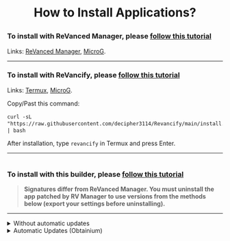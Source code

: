 # <p align="center">How to Install Applications?

### To install with ReVanced Manager, please [follow this tutorial](https://mega.nz/file/3SAjiIxQ#0dWhhwk5TIEMRz4jct2ztZA1w-bbotf8tEBEzxd1C1Y)

Links: [ReVanced Manager](https://github.com/inotia00/revanced-manager/releases/latest), [MicroG](https://github.com/WSTxda/MicroG-RE/releases/latest).

---

### To install with ReVancify, please [follow this tutorial](https://mega.nz/file/vaoTALpD#6ZMQ6DpYWIbXPu6u_s0X5MghSS_J26duI574NCNa8ME)

Links: [Termux](https://github.com/termux/termux-app/releases/latest), [MicroG](https://github.com/WSTxda/MicroG-RE/releases/latest).

Copy/Past this command:
```console
curl -sL "https://raw.githubusercontent.com/decipher3114/Revancify/main/install.sh" | bash
```
After installation, type `revancify` in Termux and press Enter.

---

#
### To install with this builder, please [follow this tutorial](https://github.com/Kevinr99089/Extended.Builder/blob/main/install.md#for-installing-with-this-builder-please-follow-this-tutorial)

> **Signatures differ from ReVanced Manager. You must uninstall the app patched by RV Manager to use versions from the methods below (export your settings before uninstalling).**

---

<details>
  <summary>Without automatic updates</summary>

Visit the [Releases](https://github.com/kevinr99089/Extended.Builder) page, scroll down, and click on the desired app (e.g., YT-Extended), then on [MicroG-RE](https://github.com/WSTxda/MicroG-RE/releases/latest) (necessary for these mods):

<img src=".github/Installation/03.png">

and click on MicroG_RE_x.x.apk:

<img src=".github/Installation/04.png">

---

<details>
      <summary>
Disabling Play Protect is required, *only if* the app refuses to install.</summary>

Go to the Play Store, click your profile picture in the top-right corner, then "Manage apps and device":

<img src=".github/Installation/05.png">

then click on "No harmful apps found":

<img src=".github/Installation/06.png">

Click the settings icon at the top-right of the screen:

<img src=".github/Installation/07.png">

and disable "Scan apps with Play Protect":

<img src=".github/Installation/08.png">

Remember to re-enable it after installing apps.

</details>

<details>
      <summary>
If you've never installed an app from the web</summary>

First, install MicroG_RE_X.X.apk from the notification bar, then yt-extended-vxx.xx.xx-all.apk:

<img src=".github/Installation/09.png">

Click the app you just downloaded in the notification bar. If you've never installed apps from the web, you'll need to enable "Unknown Sources" in settings:

<img src=".github/Installation/10.png">

and grant the required permission: 

<img src=".github/Installation/11.png">

then proceed to install the app:

<img src=".github/Installation/12.png">

Once MicroG services are installed, click OK, then open YT-Extended (from the notification bar) and click "Install":

<img src=".github/Installation/13.png">
</details>

---

After installing these apps, go to your home screen (or Settings > Apps), then open MicroG settings:

<img src=".github/Installation/14.png">

Go to Permissions:

<img src=".github/Installation/15.png">

and enable everything:

<img src=".github/Installation/16.png">

Go back to the previous menu, then go to Battery:

<img src=".github/Installation/31.png">

and set the app to "Unrestricted":

<img src=".github/Installation/17.png">

You're all set! Now, open YT, go to the library, and click "+" to log into your Google account.

</details>
<details>
    <summary>Automatic Updates (Obtainium)</summary>

> This installation method was inspired by peternmuller, [support his work](https://github.com/kevinr99089/Extended.Builder/?tab=readme-ov-file#-thanks-to-).

#

If you'd like to use Obtainium to easily manage apps and updates, you can download it here:

[<img src=".github/Installation/32.png" width="200">](https://github.com/ImranR98/Obtainium/releases/latest/download/app-release.apk)

<details>
      <summary>
Disabling Play Protect is required, *only if* the app refuses to install.</summary>

Go to the Play Store, click your profile picture in the top-right corner, then "Manage apps and device":

<img src=".github/Installation/05.png">

then click on "No harmful apps found":

<img src=".github/Installation/06.png">

Click the settings icon at the top-right of the screen:

<img src=".github/Installation/07.png">

and disable "Scan apps with Play Protect":

<img src=".github/Installation/08.png">

Remember to re-enable it after installing apps.

</details>

<details>
      <summary>
If you've never installed an app from the web</summary>
Click the app you just downloaded in the notification bar. If you've never installed apps from the web, you'll need to enable "Unknown Sources" in settings:

<img src=".github/Installation/10.png">

and grant the required permission: 

<img src=".github/Installation/11.png">

then proceed to install the app:

<img src=".github/Installation/21.png">
</details>

---
<details>
    <summary>Pre-configured</summary>

Once installed, select the application for which you wish to add a pre-configuration. RVX is highly recommended. (MicroG is required to use RVX, RVX Latest, and/or RVX Music.)

[<img src=".github/Installation/33.png" width="200">](https://apps.obtainium.imranr.dev/redirect?r=obtainium://app/%7B%22id%22%3A%22app.rvx.android.youtube%22%2C%22url%22%3A%22https%3A%2F%2Fgithub.com%2Fkevinr99089%2FExtended.Builder%22%2C%22author%22%3A%22kevinr99089%22%2C%22name%22%3A%22YouTube%22%2C%22preferredApkIndex%22%3A0%2C%22additionalSettings%22%3A%22%7B%5C%22includePrereleases%5C%22%3Afalse%2C%5C%22fallbackToOlderReleases%5C%22%3Atrue%2C%5C%22filterReleaseTitlesByRegEx%5C%22%3A%5C%22%5C%22%2C%5C%22filterReleaseNotesByRegEx%5C%22%3A%5C%22%5C%22%2C%5C%22verifyLatestTag%5C%22%3Atrue%2C%5C%22dontSortReleasesList%5C%22%3Afalse%2C%5C%22useLatestAssetDateAsReleaseDate%5C%22%3Afalse%2C%5C%22releaseTitleAsVersion%5C%22%3Afalse%2C%5C%22trackOnly%5C%22%3Afalse%2C%5C%22versionExtractionRegEx%5C%22%3A%5C%22%5C%22%2C%5C%22matchGroupToUse%5C%22%3A%5C%22%5C%22%2C%5C%22versionDetection%5C%22%3Afalse%2C%5C%22releaseDateAsVersion%5C%22%3Afalse%2C%5C%22useVersionCodeAsOSVersion%5C%22%3Afalse%2C%5C%22apkFilterRegEx%5C%22%3A%5C%22yt-extended%5C%22%2C%5C%22invertAPKFilter%5C%22%3Afalse%2C%5C%22autoApkFilterByArch%5C%22%3Afalse%2C%5C%22appName%5C%22%3A%5C%22RVX%5C%22%2C%5C%22shizukuPretendToBeGooglePlay%5C%22%3Afalse%2C%5C%22allowInsecure%5C%22%3Afalse%2C%5C%22exemptFromBackgroundUpdates%5C%22%3Afalse%2C%5C%22skipUpdateNotifications%5C%22%3Afalse%2C%5C%22about%5C%22%3A%5C%22%5C%22%7D%22%2C%22overrideSource%22%3Anull%7D)
[<img src=".github/Installation/36.png" width="0">](https://apps.obtainium.imranr.dev/redirect?r=obtainium://app/%7B%22id%22%3A%22app.rvx.android.youtube%22%2C%22url%22%3A%22https%3A%2F%2Fgithub.com%2Fkevinr99089%2FExtended.Builder%22%2C%22author%22%3A%22kevinr99089%22%2C%22name%22%3A%22YouTube%22%2C%22preferredApkIndex%22%3A0%2C%22additionalSettings%22%3A%22%7B%5C%22includePrereleases%5C%22%3Afalse%2C%5C%22fallbackToOlderReleases%5C%22%3Atrue%2C%5C%22filterReleaseTitlesByRegEx%5C%22%3A%5C%22%5C%22%2C%5C%22filterReleaseNotesByRegEx%5C%22%3A%5C%22%5C%22%2C%5C%22verifyLatestTag%5C%22%3Atrue%2C%5C%22dontSortReleasesList%5C%22%3Afalse%2C%5C%22useLatestAssetDateAsReleaseDate%5C%22%3Afalse%2C%5C%22releaseTitleAsVersion%5C%22%3Afalse%2C%5C%22trackOnly%5C%22%3Afalse%2C%5C%22versionExtractionRegEx%5C%22%3A%5C%22%5C%22%2C%5C%22matchGroupToUse%5C%22%3A%5C%22%5C%22%2C%5C%22versionDetection%5C%22%3Afalse%2C%5C%22releaseDateAsVersion%5C%22%3Afalse%2C%5C%22useVersionCodeAsOSVersion%5C%22%3Afalse%2C%5C%22apkFilterRegEx%5C%22%3A%5C%22yt_latest_support%5C%22%2C%5C%22invertAPKFilter%5C%22%3Afalse%2C%5C%22autoApkFilterByArch%5C%22%3Afalse%2C%5C%22appName%5C%22%3A%5C%22RVX%5C%22%2C%5C%22shizukuPretendToBeGooglePlay%5C%22%3Afalse%2C%5C%22allowInsecure%5C%22%3Afalse%2C%5C%22exemptFromBackgroundUpdates%5C%22%3Afalse%2C%5C%22skipUpdateNotifications%5C%22%3Afalse%2C%5C%22about%5C%22%3A%5C%22%5C%22%7D%22%2C%22overrideSource%22%3Anull%7D)

[<img src=".github/Installation/34.png" width="200">](https://apps.obtainium.imranr.dev/redirect?r=obtainium://app/%7B%22id%22%3A%22app.rvx.android.apps.youtube.music%22%2C%22url%22%3A%22https%3A%2F%2Fgithub.com%2FKevinr99089%2FExtended.Builder%22%2C%22author%22%3A%22Kevinr99089%22%2C%22name%22%3A%22YouTube%C2%A0Music%22%2C%22preferredApkIndex%22%3A0%2C%22additionalSettings%22%3A%22%7B%5C%22includePrereleases%5C%22%3Afalse%2C%5C%22fallbackToOlderReleases%5C%22%3Atrue%2C%5C%22filterReleaseTitlesByRegEx%5C%22%3A%5C%22%5C%22%2C%5C%22filterReleaseNotesByRegEx%5C%22%3A%5C%22%5C%22%2C%5C%22verifyLatestTag%5C%22%3Atrue%2C%5C%22dontSortReleasesList%5C%22%3Afalse%2C%5C%22useLatestAssetDateAsReleaseDate%5C%22%3Afalse%2C%5C%22releaseTitleAsVersion%5C%22%3Afalse%2C%5C%22trackOnly%5C%22%3Afalse%2C%5C%22versionExtractionRegEx%5C%22%3A%5C%22%5C%22%2C%5C%22matchGroupToUse%5C%22%3A%5C%22%5C%22%2C%5C%22versionDetection%5C%22%3Afalse%2C%5C%22releaseDateAsVersion%5C%22%3Afalse%2C%5C%22useVersionCodeAsOSVersion%5C%22%3Afalse%2C%5C%22apkFilterRegEx%5C%22%3A%5C%22music-extended%5C%22%2C%5C%22invertAPKFilter%5C%22%3Afalse%2C%5C%22autoApkFilterByArch%5C%22%3Atrue%2C%5C%22appName%5C%22%3A%5C%22RVX%20Music%5C%22%2C%5C%22shizukuPretendToBeGooglePlay%5C%22%3Afalse%2C%5C%22allowInsecure%5C%22%3Afalse%2C%5C%22exemptFromBackgroundUpdates%5C%22%3Afalse%2C%5C%22skipUpdateNotifications%5C%22%3Afalse%2C%5C%22about%5C%22%3A%5C%22%5C%22%7D%22%2C%22overrideSource%22%3Anull%7D) [<img src=".github/Installation/35.png" width="200">](https://apps.obtainium.imranr.dev/redirect?r=obtainium://app/%7B%22id%22%3A%22app.revanced.android.gms%22%2C%22url%22%3A%22https%3A%2F%2Fgithub.com%2FWSTxda%2FMicroG-RE%22%2C%22author%22%3A%22WSTxda%22%2C%22name%22%3A%22MicroG%22%2C%22preferredApkIndex%22%3A0%2C%22additionalSettings%22%3A%22%7B%5C%22includePrereleases%5C%22%3Afalse%2C%5C%22fallbackToOlderReleases%5C%22%3Atrue%2C%5C%22filterReleaseTitlesByRegEx%5C%22%3A%5C%22%5C%22%2C%5C%22filterReleaseNotesByRegEx%5C%22%3A%5C%22%5C%22%2C%5C%22verifyLatestTag%5C%22%3Atrue%2C%5C%22dontSortReleasesList%5C%22%3Afalse%2C%5C%22useLatestAssetDateAsReleaseDate%5C%22%3Afalse%2C%5C%22releaseTitleAsVersion%5C%22%3Afalse%2C%5C%22trackOnly%5C%22%3Afalse%2C%5C%22versionExtractionRegEx%5C%22%3A%5C%22%5C%22%2C%5C%22matchGroupToUse%5C%22%3A%5C%22%5C%22%2C%5C%22versionDetection%5C%22%3Afalse%2C%5C%22releaseDateAsVersion%5C%22%3Afalse%2C%5C%22useVersionCodeAsOSVersion%5C%22%3Afalse%2C%5C%22apkFilterRegEx%5C%22%3A%5C%22MicroG_RE%5C%22%2C%5C%22invertAPKFilter%5C%22%3Afalse%2C%5C%22autoApkFilterByArch%5C%22%3Atrue%2C%5C%22appName%5C%22%3A%5C%22MicroG-RE%20(GMSCore)%5C%22%2C%5C%22shizukuPretendToBeGooglePlay%5C%22%3Afalse%2C%5C%22allowInsecure%5C%22%3Afalse%2C%5C%22exemptFromBackgroundUpdates%5C%22%3Afalse%2C%5C%22skipUpdateNotifications%5C%22%3Afalse%2C%5C%22about%5C%22%3A%5C%22%5C%22%7D%22%2C%22overrideSource%22%3Anull%7D)

Perfect, these applications are ready to install. Just click on the download icon and install these applications:
<img src=".github/Installation/29.png">

After installing these apps, go to your home screen (or Settings > Apps), then open MicroG settings:

<img src=".github/Installation/14.png">

Go to Permissions:

<img src=".github/Installation/15.png">

and enable everything :

<img src=".github/Installation/16.png">

Go back to the previous menu, then go to Battery: 

<img src=".github/Installation/31.png">

and set the app to "Unrestricted":

<img src=".github/Installation/17.png">

You're all set! Now, open YT, go to the library, and click "+" to log into your Google account.

---
</details>

<details>
   <summary>Manual configuration</summary>
Once installed, open Obtainium. The application may look complicated, but it's not.  
Click on **Add App**, and paste this link into **App Source URL**:

  ```console
https://www.github.com/Kevinr99089/Extended.Builder
```

<img src=".github/Installation/22.png">

Once pasted, settings will open. Check "Verify the 'latest' tag":

<img src=".github/Installation/23.png">

Scroll a little further, and in **"Regular Expression"**, type "yt-extended", uncheck **"Attempt to filter APKs by CPU architecture if possible"**, and type the name you want (optional):

<img src=".github/Installation/24.png">

Scroll up again and click on **"Add"**:

<img src=".github/Installation/25.png">

<details>
    <summary>Install YT-Music (optional)</summary>

Click again on "Add App", and paste this link into App Source URL *:
```console
https://www.github.com/Kevinr99089/Extended.Builder
```
Check again "Verify the 'latest' tag":

<img src=".github/Installation/23.png">

Scroll down and in "Regular Expression", type "music-extended", check "Attempt to filter APKs by CPU architecture if possible", and type the name you want (optional):

<img src=".github/Installation/26.png">

Scroll up and click on "Add":

<img src=".github/Installation/25.png">

</details>

Click for the last time on "Add App", and paste this link into App Source URL *:
```console
https://github.com/WSTxda/MicroG-RE
```
Check "Verify the 'latest' tag":

<img src=".github/Installation/23.png">

Since this release has only one application, don’t set "Regular Expressions", uncheck "Attempt to filter APKs by CPU architecture if possible", and type the name you want (optional):

<img src=".github/Installation/27.png">

Then type "Add":

<img src=".github/Installation/28.png">

Perfect, these applications are ready to install. Just click on the download icon for the applications:
<img src=".github/Installation/29.png">

After installing these apps, go to your home screen (or Settings > Apps), then open MicroG settings:

<img src=".github/Installation/14.png">

Go to Permissions:

<img src=".github/Installation/15.png">

and enable everything:

<img src=".github/Installation/16.png">

Go back to the previous menu, then go to Battery: 

<img src=".github/Installation/31.png">

and set the app to "Unrestricted":

<img src=".github/Installation/17.png">

You're all set! Now, open YT, go to the library, and click "+" to log into your Google account.

---
</details>

<details>
    <summary>About Regular Expressions in Obtainium</summary>

Regular expressions are used in Obtainium to filter applications in releases, which is especially useful when multiple APKs are available in a release.

**Q: What are regular expressions?**

**A:** Regular expressions allow you to specify patterns to filter applications. This is particularly helpful when a release contains multiple applications:

  <img src=".github/Installation/30.png">

In this example, there are two applications: `yt-extended` and `music-extended`.
If you use `yt-extended` as the regular expression, Obtainium will suggest all applications that match this pattern. Alternatively, it will automatically select and download `yt-extended` without prompting you during each release. By enabling **"Invert regular expression"**, it will suggest all applications that **do not** contain `yt-extended` in their name. In this case, `music-extended` will be the default selection.

However, avoid using the application version as a regular expression because, with updates, the specific version may no longer be available.

More information here: [Obtainium Wiki](https://wiki.obtainium.imranr.dev/) .

Aside from regular expressions, Obtainium simplifies installation, checks for updates at regular intervals (based on your settings), and sends notifications when updates are available for your apps. You can also use it in combination with Shizuku to automate update installations. Note that if there are multiple releases, automatic installation may not occur.
</details>
